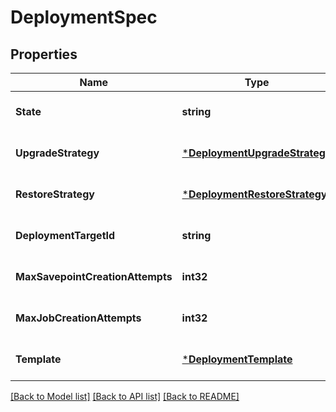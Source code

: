 # DeploymentSpec

## Properties
Name | Type | Description | Notes
------------ | ------------- | ------------- | -------------
**State** | **string** |  | [optional] [default to null]
**UpgradeStrategy** | [***DeploymentUpgradeStrategy**](DeploymentUpgradeStrategy.md) |  | [optional] [default to null]
**RestoreStrategy** | [***DeploymentRestoreStrategy**](DeploymentRestoreStrategy.md) |  | [optional] [default to null]
**DeploymentTargetId** | **string** |  | [optional] [default to null]
**MaxSavepointCreationAttempts** | **int32** |  | [optional] [default to null]
**MaxJobCreationAttempts** | **int32** |  | [optional] [default to null]
**Template** | [***DeploymentTemplate**](DeploymentTemplate.md) |  | [optional] [default to null]

[[Back to Model list]](../README.md#documentation-for-models) [[Back to API list]](../README.md#documentation-for-api-endpoints) [[Back to README]](../README.md)



